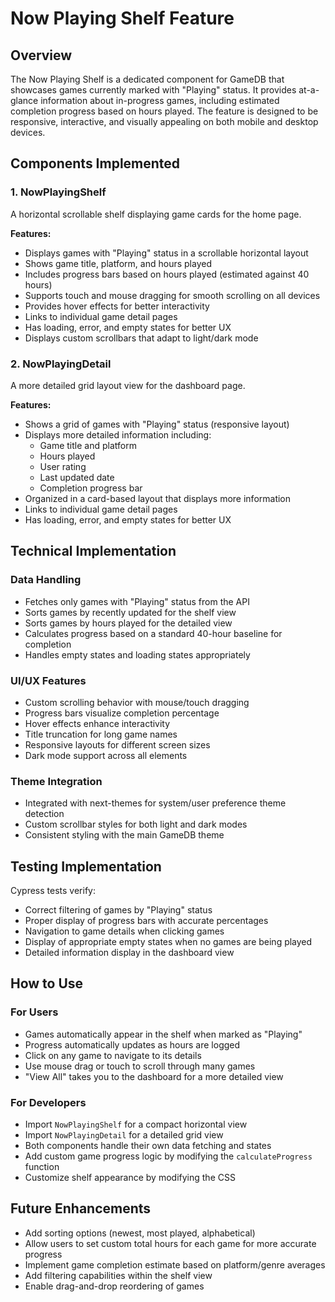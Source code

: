 # Now Playing Shelf Feature

## Overview
The Now Playing Shelf is a dedicated component for GameDB that showcases games currently marked with "Playing" status. It provides at-a-glance information about in-progress games, including estimated completion progress based on hours played. The feature is designed to be responsive, interactive, and visually appealing on both mobile and desktop devices.

## Components Implemented

### 1. NowPlayingShelf
A horizontal scrollable shelf displaying game cards for the home page.

**Features:**
- Displays games with "Playing" status in a scrollable horizontal layout
- Shows game title, platform, and hours played
- Includes progress bars based on hours played (estimated against 40 hours)
- Supports touch and mouse dragging for smooth scrolling on all devices
- Provides hover effects for better interactivity
- Links to individual game detail pages
- Has loading, error, and empty states for better UX
- Displays custom scrollbars that adapt to light/dark mode

### 2. NowPlayingDetail
A more detailed grid layout view for the dashboard page.

**Features:**
- Shows a grid of games with "Playing" status (responsive layout)
- Displays more detailed information including:
  - Game title and platform
  - Hours played
  - User rating
  - Last updated date
  - Completion progress bar
- Organized in a card-based layout that displays more information
- Links to individual game detail pages
- Has loading, error, and empty states for better UX

## Technical Implementation

### Data Handling
- Fetches only games with "Playing" status from the API
- Sorts games by recently updated for the shelf view
- Sorts games by hours played for the detailed view
- Calculates progress based on a standard 40-hour baseline for completion
- Handles empty states and loading states appropriately

### UI/UX Features
- Custom scrolling behavior with mouse/touch dragging
- Progress bars visualize completion percentage
- Hover effects enhance interactivity
- Title truncation for long game names
- Responsive layouts for different screen sizes
- Dark mode support across all elements

### Theme Integration
- Integrated with next-themes for system/user preference theme detection
- Custom scrollbar styles for both light and dark modes
- Consistent styling with the main GameDB theme

## Testing Implementation

Cypress tests verify:
- Correct filtering of games by "Playing" status
- Proper display of progress bars with accurate percentages
- Navigation to game details when clicking games
- Display of appropriate empty states when no games are being played
- Detailed information display in the dashboard view

## How to Use

### For Users
- Games automatically appear in the shelf when marked as "Playing"
- Progress automatically updates as hours are logged
- Click on any game to navigate to its details
- Use mouse drag or touch to scroll through many games
- "View All" takes you to the dashboard for a more detailed view

### For Developers
- Import `NowPlayingShelf` for a compact horizontal view
- Import `NowPlayingDetail` for a detailed grid view
- Both components handle their own data fetching and states
- Add custom game progress logic by modifying the `calculateProgress` function
- Customize shelf appearance by modifying the CSS

## Future Enhancements
- Add sorting options (newest, most played, alphabetical)
- Allow users to set custom total hours for each game for more accurate progress
- Implement game completion estimate based on platform/genre averages
- Add filtering capabilities within the shelf view
- Enable drag-and-drop reordering of games 